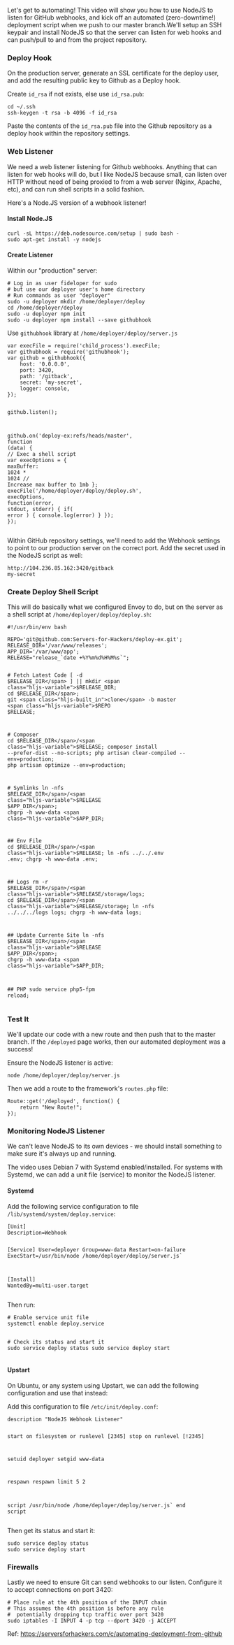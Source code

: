 <article class="single">
    <div class="container">
        <div class="row">
            <div class="col-md-8 col-md-push-2">
                <p>Let's get to automating! This video will show you how to use NodeJS to listen for GitHub webhooks, and kick off an automated (zero-downtime!) deployment script when we push to our master branch.We'll setup an SSH keypair and install NodeJS so that the server can listen for web hooks and can push/pull to and from the project repository.</p>
<h3>Deploy Hook</h3>
<p>On the production server, generate an SSL certificate for the deploy user, and add the resulting public key to Github as a Deploy hook.</p>
<p>Create <code>id_rsa</code> if not exists, else use <code>id_rsa.pub</code>:</p>
<pre><code class="hljs bash"><span class="hljs-built_in">cd</span> ~/.ssh
ssh-keygen -t rsa -b 4096 -f id_rsa</code></pre>
<p>Paste the contents of the <code>id_rsa.pub</code> file into the Github repository as a deploy hook within the repository settings.</p>
<h3>Web Listener</h3>
<p>We need a web listener listening for Github webhooks. Anything that can listen for web hooks will do, but I like NodeJS because small, can listen over HTTP without need of being proxied to from a web server (Nginx, Apache, etc), and can run shell scripts in a solid fashion.</p>
<p>Here's a Node.JS version of a webhook listener!</p>
<h4>Install Node.JS</h4>
<pre><code class="language-bash hljs">curl -sL https://deb.nodesource.com/setup | sudo bash -
sudo apt-get install -y nodejs</code></pre>
<h4>Create Listener</h4>
<p>Within our "production" server:</p>
<pre><code class="language-bash hljs"><span class="hljs-comment"># Log in as user fideloper for sudo</span>
<span class="hljs-comment"># but use our deployer user's home directory</span>
<span class="hljs-comment"># Run commands as user "deployer"</span>
sudo -u deployer mkdir /home/deployer/deploy
<span class="hljs-built_in">cd</span> /home/deployer/deploy
sudo -u deployer npm init
sudo -u deployer npm install --save githubhook</code></pre>
<p>Use <code>githubhook</code> library at <code>/home/deployer/deploy/server.js</code></p>
<pre><code class="language-javascript hljs"><span class="hljs-keyword">var</span> execFile = <span class="hljs-built_in">require</span>(<span class="hljs-string">'child_process'</span>).execFile;
<span class="hljs-keyword">var</span> githubhook = <span class="hljs-built_in">require</span>(<span class="hljs-string">'githubhook'</span>);
<span class="hljs-keyword">var</span> github = githubhook({
    <span class="hljs-attr">host</span>: <span class="hljs-string">'0.0.0.0'</span>,
    <span class="hljs-attr">port</span>: <span class="hljs-number">3420</span>,
    <span class="hljs-attr">path</span>: <span class="hljs-string">'/gitback'</span>,
    <span class="hljs-attr">secret</span>: <span class="hljs-string">'my-secret'</span>,
    <span class="hljs-attr">logger</span>: <span class="hljs-built_in">console</span>,
});

github.listen();

github.on(<span class="hljs-string">'deploy-ex:refs/heads/master'</span>, <span class="hljs-function"><span class="hljs-keyword">function</span> (<span class="hljs-params">data</span>) </span>{
    <span class="hljs-comment">// Exec a shell script</span>
    <span class="hljs-keyword">var</span> execOptions = {
        <span class="hljs-attr">maxBuffer</span>: <span class="hljs-number">1024</span> * <span class="hljs-number">1024</span> <span class="hljs-comment">// Increase max buffer to 1mb</span>
    };
    execFile(<span class="hljs-string">'/home/deployer/deploy/deploy.sh'</span>, execOptions, <span class="hljs-function"><span class="hljs-keyword">function</span>(<span class="hljs-params">error, stdout, stderr</span>) </span>{
        <span class="hljs-keyword">if</span>( error )
        {
            <span class="hljs-built_in">console</span>.log(error)
        }
    });
});</code></pre>
<p>Within GitHub repository settings, we'll need to add the Webhook settings to point to our production server on the correct port. Add the secret used in the NodeJS script as well:</p>
<pre><code class="hljs php">http:<span class="hljs-comment">//104.236.85.162:3420/gitback</span>
my-secret</code></pre>
<h3>Create Deploy Shell Script</h3>
<p>This will do basically what we configured Envoy to do, but on the server as a shell script at <code>/home/deployer/deploy/deploy.sh</code>:</p>
<pre><code class="language-bash hljs"><span class="hljs-meta">#!/usr/bin/env bash
</span>
REPO=<span class="hljs-string">'git@github.com:Servers-for-Hackers/deploy-ex.git'</span>;
RELEASE_DIR=<span class="hljs-string">'/var/www/releases'</span>;
APP_DIR=<span class="hljs-string">'/var/www/app'</span>;
RELEASE=<span class="hljs-string">"release_`date +%Y%m%d%H%M%s`"</span>;

<span class="hljs-comment"># Fetch Latest Code</span>
[ -d <span class="hljs-variable">$RELEASE_DIR</span> ] || mkdir <span class="hljs-variable">$RELEASE_DIR</span>;
<span class="hljs-built_in">cd</span> <span class="hljs-variable">$RELEASE_DIR</span>;
git <span class="hljs-built_in">clone</span> -b master <span class="hljs-variable">$REPO</span> <span class="hljs-variable">$RELEASE</span>;

<span class="hljs-comment"># Composer</span>
<span class="hljs-built_in">cd</span> <span class="hljs-variable">$RELEASE_DIR</span>/<span class="hljs-variable">$RELEASE</span>;
composer install --prefer-dist --no-scripts;
php artisan clear-compiled --env=production;
php artisan optimize --env=production;

<span class="hljs-comment"># Symlinks</span>
ln -nfs <span class="hljs-variable">$RELEASE_DIR</span>/<span class="hljs-variable">$RELEASE</span> <span class="hljs-variable">$APP_DIR</span>;
chgrp -h www-data <span class="hljs-variable">$APP_DIR</span>;

<span class="hljs-comment">## Env File</span>
<span class="hljs-built_in">cd</span> <span class="hljs-variable">$RELEASE_DIR</span>/<span class="hljs-variable">$RELEASE</span>;
ln -nfs ../../.env .env;
chgrp -h www-data .env;

<span class="hljs-comment">## Logs</span>
rm -r <span class="hljs-variable">$RELEASE_DIR</span>/<span class="hljs-variable">$RELEASE</span>/storage/logs;
<span class="hljs-built_in">cd</span> <span class="hljs-variable">$RELEASE_DIR</span>/<span class="hljs-variable">$RELEASE</span>/storage;
ln -nfs ../../../logs logs;
chgrp -h www-data logs;

<span class="hljs-comment">## Update Currente Site</span>
ln -nfs <span class="hljs-variable">$RELEASE_DIR</span>/<span class="hljs-variable">$RELEASE</span> <span class="hljs-variable">$APP_DIR</span>;
chgrp -h www-data <span class="hljs-variable">$APP_DIR</span>;

<span class="hljs-comment">## PHP</span>
sudo service php5-fpm reload;</code></pre>
<h3>Test It</h3>
<p>We'll update our code with a new route and then push that to the master branch. If the <code>/deployed</code> page works, then our automated deployment was a success!</p>
<p>Ensure the NodeJS listener is active:</p>
<pre><code class="language-bash hljs">node /home/deployer/deploy/server.js</code></pre>
<p>Then we add a route to the framework's <code>routes.php</code> file:</p>
<pre><code class="language-php hljs">Route::get(<span class="hljs-string">'/deployed'</span>, <span class="hljs-function"><span class="hljs-keyword">function</span><span class="hljs-params">()</span> </span>{
    <span class="hljs-keyword">return</span> <span class="hljs-string">"New Route!"</span>;
});</code></pre>
<h3>Monitoring NodeJS Listener</h3>
<p>We can't leave NodeJS to its own devices - we should install something to make sure it's always up and running.</p>
<p>The video uses Debian 7 with Systemd enabled/installed. For systems with Systemd, we can add a unit file (service) to monitor the NodeJS listener.</p>
<h4>Systemd</h4>
<p>Add the following service configuration to file <code>/lib/systemd/system/deploy.service</code>:</p>
<pre><code class="hljs sql">[Unit]
Description=Webhook

[Service]
User=deployer
Group=www-data
Restart=on-failure
ExecStart=/usr/bin/node /home/deployer/deploy/server.js`

[<span class="hljs-keyword">Install</span>]
WantedBy=multi-user.target</code></pre>
<p>Then run:</p>
<pre><code class="language-bash hljs"><span class="hljs-comment"># Enable service unit file</span>
systemctl <span class="hljs-built_in">enable</span> deploy.service

<span class="hljs-comment"># Check its status and start it</span>
sudo service deploy status
sudo service deploy start</code></pre>
<h4>Upstart</h4>
<p>On Ubuntu, or any system using Upstart, we can add the following configuration and use that instead:</p>
<p>Add this configuration to file <code>/etc/init/deploy.conf</code>:</p>
<pre><code class="language-conf">description "NodeJS Webhook Listener"

start on filesystem or runlevel [2345]
stop on runlevel [!2345]

setuid deployer
setgid www-data

respawn
respawn limit 5 2

script
    /usr/bin/node /home/deployer/deploy/server.js`
end script</code></pre>
<p>Then get its status and start it:</p>
<pre><code class="language-bash hljs">sudo service deploy status
sudo service deploy start </code></pre>
<h3>Firewalls</h3>
<p>Lastly we need to ensure Git can send webhooks to our listen. Configure it to accept connections on port 3420:</p>
<pre><code class="language-bash hljs"><span class="hljs-comment"># Place rule at the 4th position of the INPUT chain</span>
<span class="hljs-comment"># This assumes the 4th position is before any rule </span>
<span class="hljs-comment">#  potentially dropping tcp traffic over port 3420</span>
sudo iptables -I INPUT 4 -p tcp --dport 3420 -j ACCEPT</code></pre>
            </div>
        </div>
    </div>
</article>

Ref: https://serversforhackers.com/c/automating-deployment-from-github
